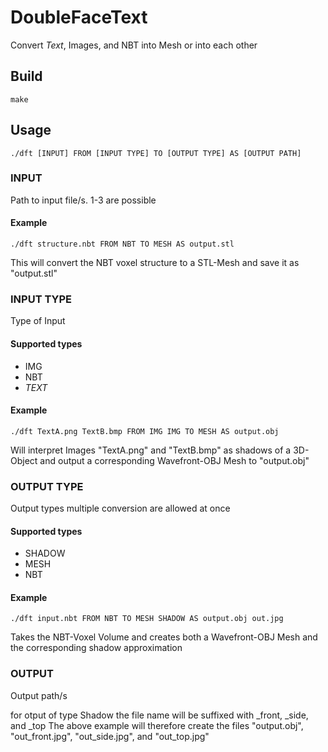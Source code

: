 # DoubleFaceText

Convert *Text*, Images, and NBT into Mesh or into each other

## Build
```
make
```

## Usage
```
./dft [INPUT] FROM [INPUT TYPE] TO [OUTPUT TYPE] AS [OUTPUT PATH]
```

### INPUT
Path to input file/s.
1-3 are possible

#### Example
```
./dft structure.nbt FROM NBT TO MESH AS output.stl
```
This will convert the NBT voxel structure to a STL-Mesh and save it as "output.stl"

### INPUT TYPE
Type of Input
#### Supported types
- IMG
- NBT
- *TEXT*

#### Example
```
./dft TextA.png TextB.bmp FROM IMG IMG TO MESH AS output.obj
```
Will interpret Images "TextA.png" and "TextB.bmp" as shadows of a 3D-Object and output a corresponding Wavefront-OBJ Mesh to "output.obj"

### OUTPUT TYPE
Output types
multiple conversion are allowed at once
#### Supported types
- SHADOW
- MESH
- NBT

#### Example
```
./dft input.nbt FROM NBT TO MESH SHADOW AS output.obj out.jpg
```
Takes the NBT-Voxel Volume and creates both a Wavefront-OBJ Mesh and the corresponding shadow approximation

### OUTPUT
Output path/s

for otput of type Shadow the file name will be suffixed with \_front, \_side, and \_top
The above example will therefore create the files "output.obj", "out_front.jpg", "out_side.jpg", and "out_top.jpg"
